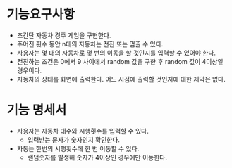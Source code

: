 # 기능요구사항
- 초간단 자동차 경주 게임을 구현한다.
- 주어진 횟수 동안 n대의 자동차는 전진 또는 멈출 수 있다.
- 사용자는 몇 대의 자동차로 몇 번의 이동을 할 것인지를 입력할 수 있어야 한다.
- 전진하는 조건은 0에서 9 사이에서 random 값을 구한 후 random 값이 4이상일 경우이다.
- 자동차의 상태를 화면에 출력한다. 어느 시점에 출력할 것인지에 대한 제약은 없다.

# 기능 명세서
- 사용자는 자동차 대수와 시행횟수를 입력할 수 있다.
  - 입력받는 문자가 숫자인지 확인한다.
- 자동는 한번의 시행횟수에 한 번 이동할 수 있다.
  - 랜덤숫자를 발생해 숫자가 4이상인 경우에만 이동한다.


